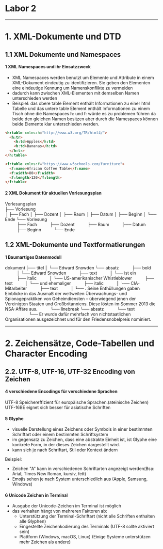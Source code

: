 # Labor 2
---- 
# 1. XML-Dokumente und DTD
## 1.1 XML Dokumente und Namespaces
#### 1 XML Namespaces und ihr Einsatzzweck
- XML Namespaces werden benutzt um Elemente und Attribute in einem XML-Dokument eindeutig zu identifizieren. Sie geben den Elementen eine eindeutige Kennung um Namenskonflikte zu vermeiden
- dadurch kann zwischen XML-Elementen mit demselben Namen unterschieden werden
- Beispiel: das obere table Element enthält Informationen zu einer html Tabelle und das untere table Element enthält Informationen zu einem Tisch ohne die Namespaces h: und f: würde es zu problemen führen da beide den gleichen Namen besitzen aber durch die Namespaces können beide Elemente klar unterschieden werden.
```html
<h:table xmlns:h="http://www.w3.org/TR/html4/">
  <h:tr>
    <h:td>Apples</h:td>
    <h:td>Bananas</h:td>
  </h:tr>
</h:table>

<f:table xmlns:f="https://www.w3schools.com/furniture">
  <f:name>African Coffee Table</f:name>
  <f:width>80</f:width>
  <f:length>120</f:length>
</f:table>
```
#### 2 XML Dokument für aktuellen Vorlesungsplan
Vorlesungsplan  
├── Vorlesung  
│   ├── Fach
│   ├── Dozent 
│   ├── Raum
│   ├── Datum
│   ├── Beginn
│   └── Ende
└── Vorlesung  
&nbsp;&nbsp;&nbsp;&nbsp;&nbsp;&nbsp;&nbsp;&nbsp;&nbsp;&nbsp;├── Fach
&nbsp;&nbsp;&nbsp;&nbsp;&nbsp;&nbsp;&nbsp;&nbsp;&nbsp;&nbsp;├── Dozent
&nbsp;&nbsp;&nbsp;&nbsp;&nbsp;&nbsp;&nbsp;&nbsp;&nbsp;&nbsp;├── Raum
&nbsp;&nbsp;&nbsp;&nbsp;&nbsp;&nbsp;&nbsp;&nbsp;&nbsp;&nbsp;├── Datum
&nbsp;&nbsp;&nbsp;&nbsp;&nbsp;&nbsp;&nbsp;&nbsp;&nbsp;&nbsp;├── Beginn
&nbsp;&nbsp;&nbsp;&nbsp;&nbsp;&nbsp;&nbsp;&nbsp;&nbsp;&nbsp;└── Ende

## 1.2 XML-Dokumente und Textformatierungen
#### 1 Baumartiges Datenmodell
dokument
├── titel
│   └── Edward Snowden
└── absatz
&nbsp;&nbsp;&nbsp;&nbsp;&nbsp;&nbsp;&nbsp;&nbsp;&nbsp;&nbsp;├── bold
&nbsp;&nbsp;&nbsp;&nbsp;&nbsp;&nbsp;&nbsp;&nbsp;&nbsp;&nbsp;│   └── Edward Snowden
&nbsp;&nbsp;&nbsp;&nbsp;&nbsp;&nbsp;&nbsp;&nbsp;&nbsp;&nbsp;├── text
&nbsp;&nbsp;&nbsp;&nbsp;&nbsp;&nbsp;&nbsp;&nbsp;&nbsp;&nbsp;│   └── ist ein
&nbsp;&nbsp;&nbsp;&nbsp;&nbsp;&nbsp;&nbsp;&nbsp;&nbsp;&nbsp;├── italic
&nbsp;&nbsp;&nbsp;&nbsp;&nbsp;&nbsp;&nbsp;&nbsp;&nbsp;&nbsp;│   └── US-amerikanischer Whistleblower
&nbsp;&nbsp;&nbsp;&nbsp;&nbsp;&nbsp;&nbsp;&nbsp;&nbsp;&nbsp;├── text
&nbsp;&nbsp;&nbsp;&nbsp;&nbsp;&nbsp;&nbsp;&nbsp;&nbsp;&nbsp;│   └── und ehemaliger
&nbsp;&nbsp;&nbsp;&nbsp;&nbsp;&nbsp;&nbsp;&nbsp;&nbsp;&nbsp;├── italic
&nbsp;&nbsp;&nbsp;&nbsp;&nbsp;&nbsp;&nbsp;&nbsp;&nbsp;&nbsp;│   └── CIA-Mitarbeiter
&nbsp;&nbsp;&nbsp;&nbsp;&nbsp;&nbsp;&nbsp;&nbsp;&nbsp;&nbsp;├── text
&nbsp;&nbsp;&nbsp;&nbsp;&nbsp;&nbsp;&nbsp;&nbsp;&nbsp;&nbsp;│   └── . Seine Enthüllungen gaben Einblicke in das Ausmaß der weltweiten Überwachungs- und Spionagepraktiken von Geheimdiensten – überwiegend jenen der Vereinigten Staaten und Großbritanniens. Diese lösten im Sommer 2013 die NSA-Affäre aus.
&nbsp;&nbsp;&nbsp;&nbsp;&nbsp;&nbsp;&nbsp;&nbsp;&nbsp;&nbsp;└── linebreak
└── absatz
&nbsp;&nbsp;&nbsp;&nbsp;&nbsp;&nbsp;&nbsp;&nbsp;&nbsp;&nbsp;└── text
&nbsp;&nbsp;&nbsp;&nbsp;&nbsp;&nbsp;&nbsp;&nbsp;&nbsp;&nbsp;&nbsp;&nbsp;&nbsp;&nbsp;&nbsp;&nbsp;&nbsp;&nbsp;&nbsp;&nbsp;└── Er wurde dafür mehrfach von nichtstaatlichen Organisationen ausgezeichnet und für den Friedensnobelpreis nominiert.

---

# 2. Zeichensätze, Code-Tabellen und Character Encoding
## 2.2. UTF-8, UTF-16, UTF-32 Encoding von Zeichen
#### 4 verschiedene Encodings für verschiedene Sprachen
UTF-8 Speichereffizient für europäische Sprachen.(ateinische Zeichen)
UTF-16BE eignet sich besser für asiatische Schriften
#### 5 Glyphe
- visuelle Darstellung eines Zeichens oder Symbols in einer bestimmten Schriftart oder einem bestimmten Schriftsystem
- im gegensatz zu Zeichen, dass eine abstrakte Einheit ist, ist Glyphe eine konkrete Form, in der dieses Zeichen dargestellt wird.
- kann sich je nach Schriftart, Stil oder Kontext ändern

Beispiel:
- Zeichen "A" kann in verschiedenen Schriftarten angezeigt werden(Bsp: Arial, Times New Roman, kursiv, fett)
- Emojis sehen je nach System unterschiedlich aus (Apple, Samsung, Windows)
#### 6 Unicode Zeichen in Terminal
- Ausgabe der Unicode-Zeichen im Terminal ist möglich
- das verhalten hängt von mehreren Faktoren ab:
  - Unterstützung der Terminal-Schriftart (nicht alle Schriften enthalten alle Glyphen)
  - Eingestellte Zeichenkodierung des Terminals (UTF-8 sollte aktiviert sein)
  - Plattform (Windows, macOS, Linux) (Einige Systeme unterstützen mehr Zeichen als andere)
